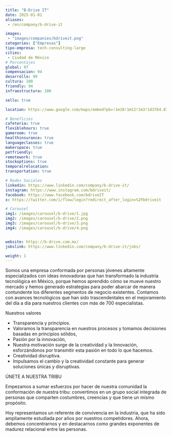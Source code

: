 ```yaml
---
title: "B-Drive IT"
date: 2025-01-01
aliases:
 - /en/company/b-drive-it

images:
 - "images/companies/bdriveit.png"
categories: ["Empresas"]
tipo-empresa: tech-consulting-large
cities: 
 - Ciudad de México
# Porcentajes  
global: 97
compensacion: 94
desarrollo: 99
cultura: 100
friendly: 94
infraestructura: 100 

sello: true

location: https://www.google.com/maps/embed?pb=!1m18!1m12!1m3!1d3764.0119754777315!2d-99.18505832108848!3d19.36863413521998!2m3!1f0!2f0!3f0!3m2!1i1024!2i768!4f13.1!3m3!1m2!1s0x85d1ff8e365ebc25%3A0xc1220c194f091c00!2sAv.%20Insurgentes%20Sur%201458-Piso%2021%2C%20Actipan%2C%20%C3%81lvaro%20Obreg%C3%B3n%2C%2003230%20Ciudad%20de%20M%C3%A9xico%2C%20CDMX!5e0!3m2!1ses-419!2smx!4v1738037987803!5m2!1ses-419!2smx

# Beneficios
cafeteria: true
flexiblehours: true
gameroom: true
healthinsurance: true
languageclasses: true
makerspace: true
petfriendly: 
remotework: true
stockoptions: true
temporalrelocation: 
transportation: true

# Redes Sociales
linkedin: https://www.linkedin.com/company/b-drive-it/
instagram: https://www.instagram.com/bdriveit/
facebook: https://www.facebook.com/bdriveIT
x: https://twitter.com/i/flow/login?redirect_after_login=%2Fbdriveit

# Carousel
img1: /images/carousel/b-drive/1.jpg
img2: /images/carousel/b-drive/2.png
img3: /images/carousel/b-drive/3.png
img4: /images/carousel/b-drive/4.png


website: https://b-drive.com.mx/
jobslink: https://www.linkedin.com/company/b-drive-it/jobs/

weight: 1
---
```


Somos una empresa conformada por personas jóvenes altamente especializados con ideas innovadoras que han transformado la industria tecnológica en México, porque hemos aprendido cómo se mueve nuestro mercado y hemos generado estrategias para poder abarcar de manera contundente los diferentes segmentos de negocio existentes.
Contamos con avances tecnológicos que han sido trascendentales en el mejoramiento del día a día para nuestros clientes con más de 700 especialistas.

Nuestros valores

 * Transparencia y principios.
 * Valoramos la transparencia en nuestros procesos y tomamos decisiones basadas en principios sólidos,
 * Pasión por la innovación,
 * Nuestra motivación surge de la creatividad y la Innovación, esforzándonos por transmitir esta pasión en todo lo que hacemos.
 * Creatividad disruptiva.
 * Impulsamos el cambio y la creatividad constante para generar soluciones únicas y disruptivas.

ÚNETE A NUESTRA TRIBU

Empezamos a sumar esfuerzos por hacer de nuestra comunidad la conformación de nuestra tribu: convertimos en un grupo social integrada de personas que comparten costumbres, creencias y que tiene un mismo propósito.

Hoy representamos un referente de convivencia en la industria, que ha sido ampliamente estudiada por años por nuestros competidores. Ahora, debemos concentrarnos y en destacarnos como grandes exponentes de madurez relacional entre las personas.